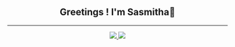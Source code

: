 <div style="padding: 10px 0; text-align: center;">

## Greetings ! I'm Sasmitha👋

---

  <a href="https://github.com/sasmeee">
    <img src="https://komarev.com/ghpvc/?username=sasmeee&label=Profile%20views&color=blue&label=Profile+Views&style=plastic"/>
  </a>
  <a href="https://github.com/sasmeee?tab=followers">
    <img src="https://img.shields.io/github/followers/sasmeee?color=ff0000&label=Followers&style=plastic"/>
  </a>

</div>